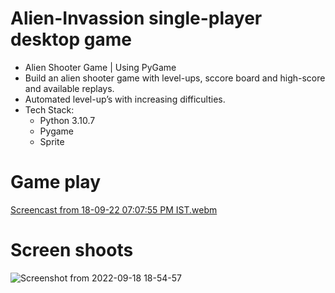 # Alien-Invassion single-player desktop game 
- Alien Shooter Game | Using PyGame
- Build an alien shooter game with level-ups, sccore board and high-score and available replays.
- Automated level-up’s with increasing difficulties.
- Tech Stack: 
  - Python 3.10.7
  - Pygame
  - Sprite

# Game play
[Screencast from 18-09-22 07:07:55 PM IST.webm](https://user-images.githubusercontent.com/88018904/190905069-4efc993d-6c2a-4b66-a038-7b8417745bce.webm)

# Screen shoots
![Screenshot from 2022-09-18 18-54-57](https://user-images.githubusercontent.com/88018904/190904764-2b0fdcb5-b5b7-4c5b-a46f-572209f25c6e.png)
